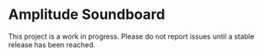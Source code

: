 # Amplitude Soundboard

This project is a work in progress. Please do not report issues until a stable release has been reached.
